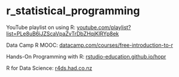 # r_statistical_programming

YouTube playlist on using R: [youtube.com/playlist?list=PLe8uB6iJZScaVpaZvTrDbZHqjKlRYp8ek](https://www.youtube.com/playlist?list=PLe8uB6iJZScaVpaZvTrDbZHqjKlRYp8ek)

Data Camp R MOOC: [datacamp.com/courses/free-introduction-to-r](https://www.datacamp.com/courses/free-introduction-to-r)

Hands-On Programming with R: [rstudio-education.github.io/hopr](https://rstudio-education.github.io/hopr)

R for Data Science: [r4ds.had.co.nz](https://r4ds.had.co.nz)
